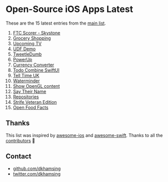 # Open-Source iOS Apps Latest

These are the 15 latest entries from the [main list](https://github.com/dkhamsing/open-source-ios-apps).


1. [FTC Scorer - Skystone](https://github.com/Pondorasti/StonkScorer)
2. [Grocery Shopping](https://github.com/Widle-Studio/Grocery-App)
3. [Upcoming TV](https://github.com/dkhamsing/upcomingtv)
4. [UDF Demo](https://github.com/AlexeyDemedetskiy/SwiftUI-UDF-Demo)
5. [TweetleDumb](https://github.com/IanKeen/TweetleDumb)
6. [PowerUp](https://github.com/anitab-org/powerup-iOS)
7. [Currency Converter](https://github.com/alexliubj/SwiftUI-Currency-Converter)
8. [Todo Combine SwiftUI](https://github.com/jamfly/SwiftUI-Combine-todo-example)
9. [Tell Time UK](https://github.com/renaudjenny/telltime)
10. [Waterminder](https://github.com/caiobzen/water-reminder-swiftui)
11. [Show OpenGL content](https://github.com/bradley/iOSSwiftOpenGL)
12. [Say Their Name](https://github.com/Say-Their-Name/say-their-names-ios)
13. [Repositories](https://github.com/kitasuke/SwiftUI-Flux)
14. [Strife Veteran Edition](https://github.com/svkaiser/strife-ve)
15. [Open Food Facts](https://github.com/openfoodfacts/openfoodfacts-ios)

## Thanks

This list was inspired by [awesome-ios](https://github.com/vsouza/awesome-ios) and [awesome-swift](https://github.com/matteocrippa/awesome-swift). Thanks to all the [contributors](https://github.com/dkhamsing/open-source-ios-apps/graphs/contributors) 🎉 

## Contact

- [github.com/dkhamsing](https://github.com/dkhamsing)
- [twitter.com/dkhamsing](https://twitter.com/dkhamsing)
